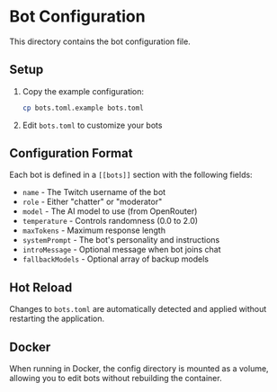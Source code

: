 # Bot Configuration

This directory contains the bot configuration file.

## Setup

1. Copy the example configuration:
   ```bash
   cp bots.toml.example bots.toml
   ```

2. Edit `bots.toml` to customize your bots

## Configuration Format

Each bot is defined in a `[[bots]]` section with the following fields:

- `name` - The Twitch username of the bot
- `role` - Either "chatter" or "moderator"
- `model` - The AI model to use (from OpenRouter)
- `temperature` - Controls randomness (0.0 to 2.0)
- `maxTokens` - Maximum response length
- `systemPrompt` - The bot's personality and instructions
- `introMessage` - Optional message when bot joins chat
- `fallbackModels` - Optional array of backup models

## Hot Reload

Changes to `bots.toml` are automatically detected and applied without restarting the application.

## Docker

When running in Docker, the config directory is mounted as a volume, allowing you to edit bots without rebuilding the container.